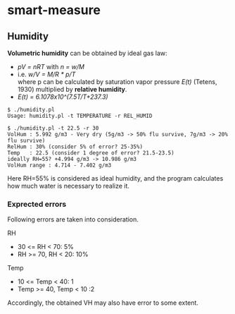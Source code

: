 # smart-measure

## Humidity
**Volumetric humidity** can be obtained by ideal gas law:  
* _pV = nRT_ with _n = w/M_  
* i.e. _w/V = M/R * p/T_  
where p can be calculated by saturation vapor pressure _E(t)_ (Tetens, 1930) multiplied by **relative humidity**.  
* _E(t) = 6.1078x10^(7.5T/T+237.3)_
```
$ ./humidity.pl
Usage: humidity.pl -t TEMPERATURE -r REL_HUMID
```
```
$ ./humidity.pl -t 22.5 -r 30
VolHum : 5.992 g/m3 - Very dry (5g/m3 -> 50% flu survive, 7g/m3 -> 20% flu survive)
RelHum : 30% (consider 5% of error? 25-35%)
Temp   : 22.5 (consider 1 degree of error? 21.5-23.5)
ideally RH=55? +4.994 g/m3 -> 10.986 g/m3
VolHum range : 4.714 - 7.402 g/m3
```
Here RH=55% is considered as ideal humidity, and the program calculates how much water is necessary to realize it.

### Exprected errors
Following errors are taken into consideration.

RH
- 30 <= RH < 70: 5%
- RH >= 70, RH < 20: 10%

Temp
- 10 <= Temp < 40: 1
- Temp >= 40, Temp < 10 :2

Accordingly, the obtained VH may also have error to some extent.
